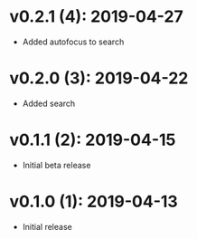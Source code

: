# v0.2.1 (4): 2019-04-27

- Added autofocus to search

# v0.2.0 (3): 2019-04-22

- Added search

# v0.1.1 (2): 2019-04-15

- Initial beta release

# v0.1.0 (1): 2019-04-13

- Initial release
